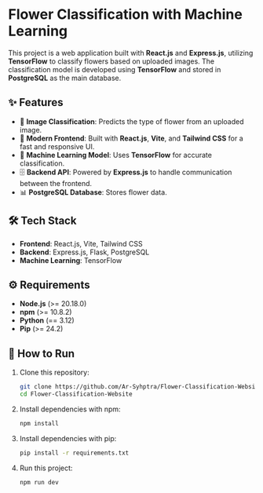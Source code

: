 # Flower Classification with Machine Learning

This project is a web application built with **React.js** and **Express.js**, utilizing **TensorFlow** to classify flowers based on uploaded images. The classification model is developed using **TensorFlow** and stored in **PostgreSQL** as the main database.

## ✨ Features
- 🚀 **Image Classification**: Predicts the type of flower from an uploaded image.
- 🎨 **Modern Frontend**: Built with **React.js**, **Vite**, and **Tailwind CSS** for a fast and responsive UI.
- 🧠 **Machine Learning Model**: Uses **TensorFlow** for accurate classification.
- 🗄️ **Backend API**: Powered by **Express.js** to handle communication between the frontend.
- 📊 **PostgreSQL Database**: Stores flower data.

## 🛠️ Tech Stack
- **Frontend**: React.js, Vite, Tailwind CSS
- **Backend**: Express.js, Flask, PostgreSQL
- **Machine Learning**: TensorFlow

## ⚙️ Requirements
- **Node.js** (>= 20.18.0)
- **npm** (>= 10.8.2)
- **Python** (== 3.12)
- **Pip** (>= 24.2)

## 🚀 How to Run
1. Clone this repository:
   ```bash
   git clone https://github.com/Ar-Syhptra/Flower-Classification-Website.git
   cd Flower-Classification-Website
   ```

2. Install dependencies with npm:
   ```bash
   npm install
   ```

3. Install dependencies with pip:
   ```bash
   pip install -r requirements.txt
   ```

4. Run this project:
   ```bash
   npm run dev
   ```